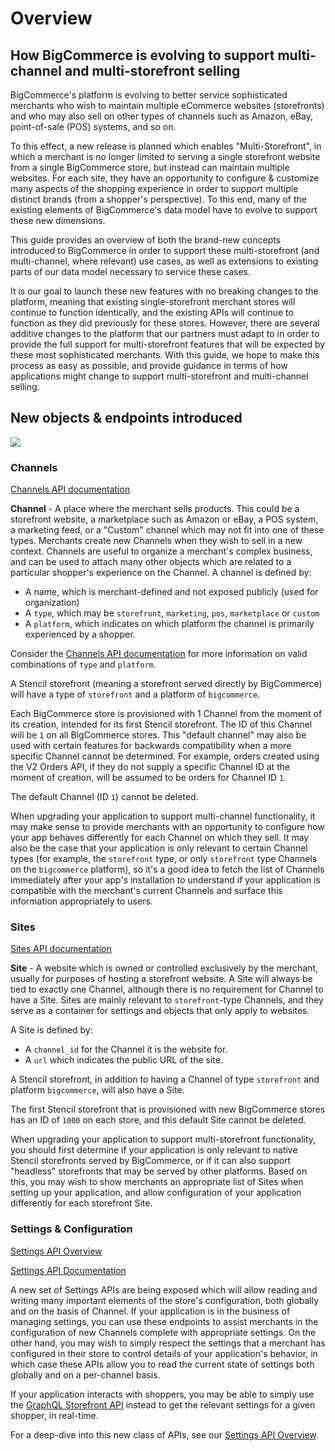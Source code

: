 # Overview

## How BigCommerce is evolving to support multi-channel and multi-storefront selling

BigCommerce's platform is evolving to better service sophisticated merchants who wish to maintain multiple eCommerce websites (storefronts) and who may also sell on other types of channels such as Amazon, eBay, point-of-sale (POS) systems, and so on.

To this effect, a new release is planned which enables "Multi-Storefront", in which a merchant is no longer limited to serving a single storefront website from a single BigCommerce store, but instead can maintain multiple websites. For each site, they have an opportunity to configure & customize many aspects of the shopping experience in order to support multiple distinct brands (from a shopper's perspective). To this end, many of the existing elements of BigCommerce's data model have to evolve to support these new dimensions.

This guide provides an overview of both the brand-new concepts introduced to BigCommerce in order to support these multi-storefront (and multi-channel, where relevant) use cases, as well as extensions to existing parts of our data model necessary to service these cases.

It is our goal to launch these new features with no breaking changes to the platform, meaning that existing single-storefront merchant stores will continue to function identically, and the existing APIs will continue to function as they did previously for these stores. However, there are several additive changes to the platform that our partners must adapt to in order to provide the full support for multi-storefront features that will be expected by these most sophisticated merchants. With this guide, we hope to make this process as easy as possible, and provide guidance in terms of how applications might change to support multi-storefront and multi-channel selling.

## New objects & endpoints introduced

<a target="_blank" href="https://cdn11.bigcommerce.com/s-grief/content/dev-docs/channels-sites-diagram.png?c=1">
  <img src="https://cdn11.bigcommerce.com/s-grief/content/dev-docs/channels-sites-diagram.png?c=1">
</a>

### Channels

[Channels API documentation](https://developer.bigcommerce.com/api-reference/store-management/channels)

**Channel** - A place where the merchant sells products. This could be a storefront website, a marketplace such as Amazon or eBay, a POS system, a marketing feed, or a "Custom" channel which may not fit into one of these types. Merchants create new Channels when they wish to sell in a new context. Channels are useful to organize a merchant's complex business, and can be used to attach many other objects which are related to a particular shopper's experience on the Channel. A channel is defined by:

- A name, which is merchant-defined and not exposed publicly (used for organization)
- A `type`, which may be `storefront`, `marketing`, `pos`, `marketplace` or `custom`
- A `platform`, which indicates on which platform the channel is primarily experienced by a shopper.

Consider the [Channels API documentation](https://developer.bigcommerce.com/api-reference/store-management/channels) for more information on valid combinations of `type` and `platform`.

A Stencil storefront (meaning a storefront served directly by BigCommerce) will have a type of `storefront` and a platform of `bigcommerce`.

Each BigCommerce store is provisioned with 1 Channel from the moment of its creation, intended for its first Stencil storefront. The ID of this Channel will be `1` on all BigCommerce stores. This "default channel" may also be used with certain features for backwards compatibility when a more specific Channel cannot be determined. For example, orders created using the V2 Orders API, if they do not supply a specific Channel ID at the moment of creation, will be assumed to be orders for Channel ID `1`.

The default Channel (ID `1`) cannot be deleted.

When upgrading your application to support multi-channel functionality, it may make sense to provide merchants with an opportunity to configure how your app behaves differently for each Channel on which they sell. It may also be the case that your application is only relevant to certain Channel types (for example, the `storefront` type, or only `storefront` type Channels on the `bigcommerce` platform), so it's a good idea to fetch the list of Channels immediately after your app's installation to understand if your application is compatible with the merchant's current Channels and surface this information appropriately to users.

### Sites

[Sites API documentation](https://developer.bigcommerce.com/api-reference/store-management/sites)

**Site** - A website which is owned or controlled exclusively by the merchant, usually for purposes of hosting a storefront website. A Site will always be tied to exactly one Channel, although there is no requirement for Channel to have a Site. Sites are mainly relevant to `storefront`-type Channels, and they serve as a container for settings and objects that only apply to websites.

A Site is defined by:

- A `channel_id` for the Channel it is the website for.
- A `url` which indicates the public URL of the site.

A Stencil storefront, in addition to having a Channel of type `storefront` and platform `bigcommerce`, will also have a Site.

The first Stencil storefront that is provisioned with new BigCommerce stores has an ID of `1000` on each store, and this default Site cannot be deleted.

When upgrading your application to support multi-storefront functionality, you should first determine if your application is only relevant to native Stencil storefronts served by BigCommerce, or if it can also support "headless" storefronts that may be served by other platforms. Based on this, you may wish to show merchants an appropriate list of Sites when setting up your application, and allow configuration of your application differently for each storefront Site.

### Settings & Configuration

[Settings API Overview](/settings-overview)

[Settings API Documentation](https://developer.bigcommerce.com/api-reference/store-management/settings)

A new set of Settings APIs are being exposed which will allow reading and writing many important elements of the store's configuration, both globally and on the basis of Channel. If your application is in the business of managing settings, you can use these endpoints to assist merchants in the configuration of new Channels complete with appropriate settings. On the other hand, you may wish to simply respect the settings that a merchant has configured in their store to control details of your application's behavior, in which case these APIs allow you to read the current state of settings both globally and on a per-channel basis.

If your application interacts with shoppers, you may be able to simply use the [GraphQL Storefront API](https://developer.bigcommerce.com/api-docs/storefront/graphql/graphql-storefront-api-overview) instead to get the relevant settings for a given shopper, in real-time.

For a deep-dive into this new class of APIs, see our [Settings API Overview](/settings-overview).

